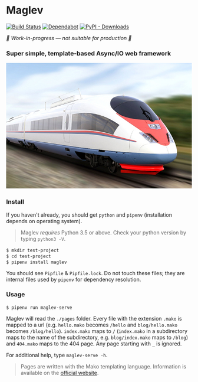 # Maglev

[![Build Status](https://travis-ci.org/jwinnie/maglev.svg?branch=master)](https://travis-ci.org/jwinnie/maglev)
[![Dependabot](https://badgen.net/badge/Dependabot/enabled/green?icon=dependabot)](https://dependabot.com/)
[![PyPI - Downloads](https://img.shields.io/pypi/dm/maglev.svg)](https://pypi.org/project/maglev)


*🚧 Work-in-progress &mdash; not suitable for production 🚧*
### Super simple, template-based Async/IO web framework
![](https://github.com/jwinnie/maglev/blob/master/train.jpg)

### Install
If you haven't already, you should get `python` and `pipenv` (installation depends on operating system).
> Maglev *requires* Python 3.5 or above. Check your python version by typing `python3 -V`.

```
$ mkdir test-project
$ cd test-project
$ pipenv install maglev
```
You should see `Pipfile` & `Pipfile.lock`. Do not touch these files; they are internal files used by `pipenv` for dependency resolution.

### Usage
```
$ pipenv run maglev-serve
```

Maglev will read the `./pages` folder. Every file with the extension `.mako` is mapped to a url (e.g. `hello.mako` becomes `/hello` and `blog/hello.mako` becomes `/blog/hello`). `index.mako` maps to `/` (`index.mako` in a subdirectory maps to the name of the subdirectory, e.g. `blog/index.mako` maps to `/blog`) and `404.mako` maps to the 404 page. Any page starting with `_` is ignored.

For additional help, type `maglev-serve -h`.

> Pages are written with the Mako templating language. Information is available on the [official website](http://www.makotemplates.org/).
